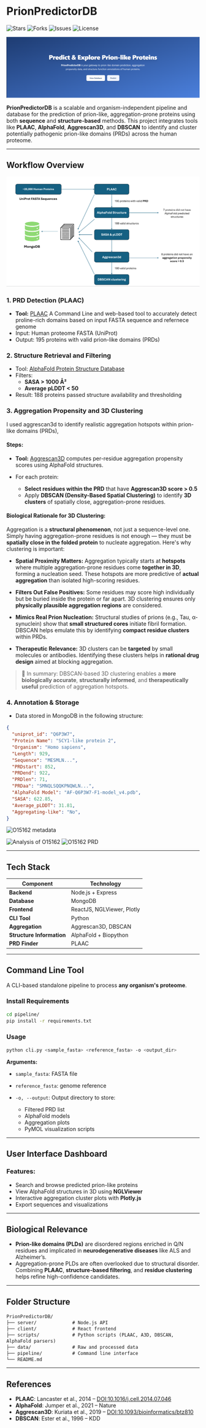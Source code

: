 
# PrionPredictorDB
![Stars](https://img.shields.io/github/stars/hydraharish123/PrionPredictorDB?style=social)
![Forks](https://img.shields.io/github/forks/hydraharish123/PrionPredictorDB?style=social)
![Issues](https://img.shields.io/github/issues/hydraharish123/PrionPredictorDB)
![License](https://img.shields.io/github/license/hydraharish123/PrionPredictorDB)

![Homepage](assets/PPDB_Homepage.png)


**PrionPredictorDB** is a scalable and organism-independent pipeline and database for the prediction of prion-like, aggregation-prone proteins using both **sequence** and **structure-based** methods. This project integrates tools like **PLAAC**, **AlphaFold**, **Aggrescan3D**, and **DBSCAN** to identify and cluster potentially pathogenic prion-like domains (PRDs) across the human proteome.

---


## Workflow Overview

![Workflow](assets/workflow.png)

### 1. **PRD Detection (PLAAC)**
- **Tool:** [PLAAC](http://plaac.wi.mit.edu/) A Command Line and web-based tool to accurately detect proline-rich domains based on input FASTA sequence and refernece genome 
- Input: Human proteome FASTA (UniProt)
- Output: 195 proteins with valid prion-like domains (PRDs)

### 2. **Structure Retrieval and Filtering**
- Tool: [AlphaFold Protein Structure Database](https://alphafold.ebi.ac.uk/)
- Filters:
  - **SASA > 1000 Å²**
  - **Average pLDDT < 50**
- Result: 188 proteins passed structure availability and thresholding

### 3. Aggregation Propensity and 3D Clustering

I used aggrescan3d to identify realistic aggregation hotspots within prion-like domains (PRDs),

#### Steps:

* **Tool:** [Aggrescan3D](http://biocomp.chem.uw.edu.pl/A3D/) computes per-residue aggregation propensity scores using AlphaFold structures.
* For each protein:

  * **Select residues within the PRD** that have **Aggrescan3D score > 0.5**
  * Apply **DBSCAN (Density-Based Spatial Clustering)** to identify **3D clusters** of spatially close, aggregation-prone residues.

#### Biological Rationale for 3D Clustering:

Aggregation is a **structural phenomenon**, not just a sequence-level one. Simply having aggregation-prone residues is not enough — they must be **spatially close in the folded protein** to nucleate aggregation. Here's why clustering is important:

* **Spatial Proximity Matters:**
  Aggregation typically starts at **hotspots** where multiple aggregation-prone residues come **together in 3D**, forming a nucleation seed. These hotspots are more predictive of **actual aggregation** than isolated high-scoring residues.

* **Filters Out False Positives:**
  Some residues may score high individually but be buried inside the protein or far apart. 3D clustering ensures only **physically plausible aggregation regions** are considered.

* **Mimics Real Prion Nucleation:**
  Structural studies of prions (e.g., Tau, α-synuclein) show that **small structured cores** initiate fibril formation. DBSCAN helps emulate this by identifying **compact residue clusters** within PRDs.

* **Therapeutic Relevance:**
  3D clusters can be **targeted** by small molecules or antibodies. Identifying these clusters helps in **rational drug design** aimed at blocking aggregation.

> 📌 In summary: DBSCAN-based 3D clustering enables a **more biologically accurate**, **structurally informed**, and **therapeutically useful** prediction of aggregation hotspots.



### 4. **Annotation & Storage**
- Data stored in MongoDB in the following structure:

```json
{
  "uniprot_id": "Q6P3W7",
  "Protein Name": "SCY1-like protein 2",
  "Organism": "Homo sapiens",
  "Length": 929,
  "Sequence": "MESMLN...",
  "PRDstart": 852,
  "PRDend": 922,
  "PRDlen": 71,
  "PRDaa": "SMNQLSQQKPNQWLN...",
  "AlphaFold Model": "AF-Q6P3W7-F1-model_v4.pdb",
  "SASA": 622.85,
  "Average_pLDDT": 31.81,
  "Aggregating-like": "No",
}
````

![O15162 metadata](assets/Example.png)

![Analysis of O15162](assets/Screenshot%202025-07-31%20045227.png)
![O15162 PRD](assets/PRD_Example.png)

---

## Tech Stack

| Component       | Technology                 |
| --------------- | -------------------------- |
| **Backend**     | Node.js + Express          |
| **Database**    | MongoDB                    |
| **Frontend**    | ReactJS, NGLViewer, Plotly |
| **CLI Tool**    | Python                     |
| **Aggregation** | Aggrescan3D, DBSCAN        |
| **Structure Information**   | AlphaFold + Biopython      |
| **PRD Finder**  | PLAAC                      |

---

## Command Line Tool

A CLI-based standalone pipeline to process **any organism's proteome**.

### Install Requirements

```bash
cd pipeline/
pip install -r requirements.txt
```

### Usage

```bash
python cli.py <sample_fasta> <reference_fasta> -o <output_dir>
```

**Arguments:**

* `sample_fasta`: FASTA file 
* `reference_fasta`: genome reference 
* `-o, --output`: Output directory to store:

  * Filtered PRD list
  * AlphaFold models
  * Aggregation plots
  * PyMOL visualization scripts

---

## User Interface Dashboard

### Features:

* Search and browse predicted prion-like proteins
* View AlphaFold structures in 3D using **NGLViewer**
* Interactive aggregation cluster plots with **Plotly.js**
* Export sequences and visualizations

---

## Biological Relevance

* **Prion-like domains (PLDs)** are disordered regions enriched in Q/N residues and implicated in **neurodegenerative diseases** like ALS and Alzheimer’s.
* Aggregation-prone PLDs are often overlooked due to structural disorder. Combining **PLAAC**, **structure-based filtering**, and **residue clustering** helps refine high-confidence candidates.

---

## Folder Structure

```
PrionPredictorDB/
├── server/             # Node.js API
├── client/             # React frontend
├── scripts/            # Python scripts (PLAAC, A3D, DBSCAN, AlphaFold parsers)
├── data/               # Raw and processed data
├── pipeline/           # Command line interface
└── README.md
```

---

## References

* **PLAAC**: Lancaster et al., 2014 – [DOI:10.1016/j.cell.2014.07.046](https://doi.org/10.1016/j.cell.2014.07.046)
* **AlphaFold**: Jumper et al., 2021 – Nature
* **Aggrescan3D**: Kuriata et al., 2019 – [DOI:10.1093/bioinformatics/btz810](https://doi.org/10.1093/bioinformatics/btz810)
* **DBSCAN**: Ester et al., 1996 – KDD



